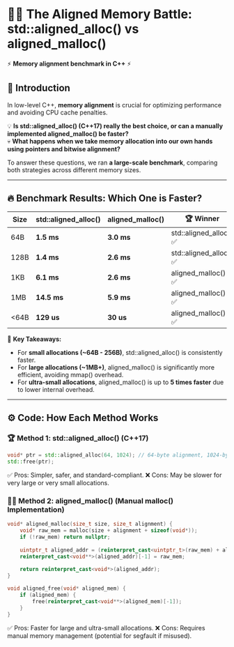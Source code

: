 # 🏴‍☠️ The Aligned Memory Battle: std::aligned_alloc() vs aligned_malloc()
⚡ **Memory alignment benchmark in C++** ⚡  

## 🚀 Introduction  
In low-level C++, **memory alignment** is crucial for optimizing performance and avoiding CPU cache penalties.  

💡 **Is std::aligned_alloc() (C++17) really the best choice, or can a manually implemented aligned_malloc() be faster?**  
💀 **What happens when we take memory allocation into our own hands using pointers and bitwise alignment?**  

To answer these questions, we ran **a large-scale benchmark**, comparing both strategies across different memory sizes.  

---

## 🔥 **Benchmark Results: Which One is Faster?**
| Size | std::aligned_alloc() | aligned_malloc() | 🏆 Winner |
|------|------------------------|--------------------|------------|
| 64B  | **1.5 ms** | **3.0 ms** | std::aligned_alloc() ✅ |
| 128B | **1.4 ms** | **2.6 ms** | std::aligned_alloc() ✅ |
| 1KB  | **6.1 ms** | **2.6 ms** | aligned_malloc() ✅ |
| 1MB  | **14.5 ms** | **5.9 ms** | aligned_malloc() ✅ |
| <64B | **129 us** | **30 us** | aligned_malloc() ✅ |

📌 **Key Takeaways:**  
- For **small allocations (~64B - 256B)**, std::aligned_alloc() is consistently faster.  
- For **large allocations (~1MB+)**, aligned_malloc() is significantly more efficient, avoiding mmap() overhead.  
- For **ultra-small allocations**, aligned_malloc() is up to **5 times faster** due to lower internal overhead.  

---

## ⚙️ **Code: How Each Method Works**

### 🏆 **Method 1: std::aligned_alloc() (C++17)**
```cpp
void* ptr = std::aligned_alloc(64, 1024); // 64-byte alignment, 1024-byte size
std::free(ptr);
```

✅ Pros: Simpler, safer, and standard-compliant.
❌ Cons: May be slower for very large or very small allocations.

### 🏴‍☠️ **Method 2: aligned_malloc() (Manual malloc() Implementation)**

```cpp
void* aligned_malloc(size_t size, size_t alignment) {
    void* raw_mem = malloc(size + alignment + sizeof(void*));
    if (!raw_mem) return nullptr;
    
    uintptr_t aligned_addr = (reinterpret_cast<uintptr_t>(raw_mem) + alignment + sizeof(void*)) & ~(alignment - 1);
    reinterpret_cast<void**>(aligned_addr)[-1] = raw_mem;
    
    return reinterpret_cast<void*>(aligned_addr);
}

void aligned_free(void* aligned_mem) {
    if (aligned_mem) {
        free(reinterpret_cast<void**>(aligned_mem)[-1]);
    }
}
```

✅ Pros: Faster for large and ultra-small allocations.
❌ Cons: Requires manual memory management (potential for segfault if misused).

